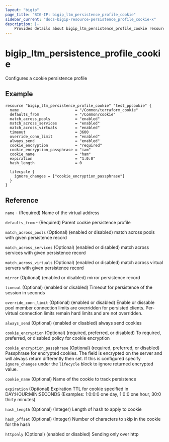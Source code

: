 ```yaml
---
layout: "bigip"
page_title: "BIG-IP: bigip_ltm_persistence_profile_cookie"
sidebar_current: "docs-bigip-resource-persistence_profile_cookie-x"
description: |-
    Provides details about bigip_ltm_persistence_profile_cookie resource
---
```


# bigip_ltm_persistence_profile_cookie

Configures a cookie persistence profile

## Example

```hcl
resource "bigip_ltm_persistence_profile_cookie" "test_ppcookie" {
  name                         = "/Common/terraform_cookie"
  defaults_from                = "/Common/cookie"
  match_across_pools           = "enabled"
  match_across_services        = "enabled"
  match_across_virtuals        = "enabled"
  timeout                      = 3600
  override_conn_limit          = "enabled"
  always_send                  = "enabled"
  cookie_encryption            = "required"
  cookie_encryption_passphrase = "iam"
  cookie_name                  = "ham"
  expiration                   = "1:0:0"
  hash_length                  = 0

  lifecycle {
    ignore_changes = ["cookie_encryption_passphrase"]
  }
}
```

## Reference

`name` - (Required) Name of the virtual address

`defaults_from` - (Required) Parent cookie persistence profile

`match_across_pools` (Optional) (enabled or disabled) match across pools with given persistence record

`match_across_services` (Optional) (enabled or disabled) match across services with given persistence record

`match_across_virtuals` (Optional) (enabled or disabled) match across virtual servers with given persistence record

`mirror` (Optional) (enabled or disabled) mirror persistence record

`timeout` (Optional) (enabled or disabled) Timeout for persistence of the session in seconds

`override_conn_limit` (Optional) (enabled or disabled) Enable or dissable pool member connection limits are overridden for persisted clients. Per-virtual connection limits remain hard limits and are not overridden.

`always_send` (Optional) (enabled or disabled) always send cookies

`cookie_encryption` (Optional) (required, preferred, or disabled) To required, preferred, or disabled policy for cookie encryption

`cookie_encryption_passphrase` (Optional) (required, preferred, or disabled) Passphrase for encrypted cookies. The field is encrypted on the server and will always return differently then set.
If this is configured specify `ignore_changes` under the `lifecycle` block to ignore returned encrypted value.

`cookie_name` (Optional) Name of the cookie to track persistence

`expiration` (Optional) Expiration TTL for cookie specified in DAY:HOUR:MIN:SECONDS (Examples: 1:0:0:0 one day, 1:0:0 one hour, 30:0 thirty minutes)

`hash_length` (Optional) (Integer) Length of hash to apply to cookie

`hash_offset` (Optional) (Integer) Number of characters to skip in the cookie for the hash

`httponly` (Optional) (enabled or disabled) Sending only over http
